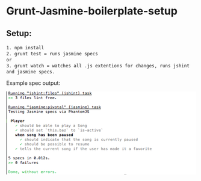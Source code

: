# Grunt-Jasmine-boilerplate-setup

## Setup:

```
1. npm install
2. grunt test = runs jasmine specs
or
3. grunt watch = watches all .js extentions for changes, runs jshint and jasmine specs.
```

Example spec output:

![alt tag](/img/spec-output.png)
